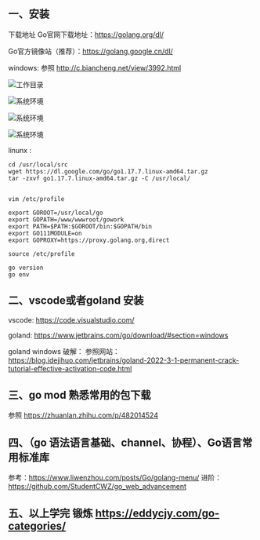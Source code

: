 ## 一、安装
下载地址
Go官网下载地址：https://golang.org/dl/

Go官方镜像站（推荐）：https://golang.google.cn/dl/

windows: 参照 http://c.biancheng.net/view/3992.html


![工作目录](E:\gowork\src\study\work\images\001.png)

![系统环境](E:\gowork\src\study\work\images\002.png)

![系统环境](E:\gowork\src\study\work\images\003.png)

![系统环境](E:\gowork\src\study\work\images\004.png)

linunx : 
```
cd /usr/local/src
wget https://dl.google.com/go/go1.17.7.linux-amd64.tar.gz
tar -zxvf go1.17.7.linux-amd64.tar.gz -C /usr/local/


vim /etc/profile

export GOROOT=/usr/local/go
export GOPATH=/www/wwwroot/gowork
export PATH=$PATH:$GOROOT/bin:$GOPATH/bin
export GO111MODULE=on
export GOPROXY=https://proxy.golang.org,direct

source /etc/profile

go version
go env
```
## 二、vscode或者goland 安装

vscode: https://code.visualstudio.com/

goland: https://www.jetbrains.com/go/download/#section=windows

goland windows 破解：
参照网站：https://blog.idejihuo.com/jetbrains/goland-2022-3-1-permanent-crack-tutorial-effective-activation-code.html


## 三、go mod 熟悉常用的包下载
参照 https://zhuanlan.zhihu.com/p/482014524


## 四、（go 语法语言基础、channel、协程）、Go语言常用标准库
参考：https://www.liwenzhou.com/posts/Go/golang-menu/
进阶：https://github.com/StudentCWZ/go_web_advancement

## 五、以上学完 锻炼 https://eddycjy.com/go-categories/